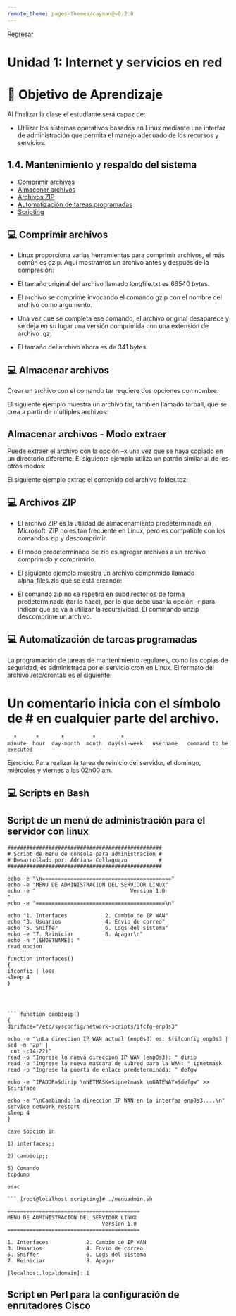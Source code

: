 ```yaml
---
remote_theme: pages-themes/cayman@v0.2.0
---
```

[Regresar](/Administracion-de-Sistemas-y-Servicios-en-Red/)

# Unidad 1: Internet y servicios en red

# 🎯 Objetivo de Aprendizaje
Al finalizar la clase el estudiante será capaz de:
- Utilizar los sistemas operativos basados en Linux mediante una interfaz de administración que permita el manejo adecuado de los recursos y servicios.

## 1.4. Mantenimiento y respaldo del sistema
- [Comprimir archivos](#comprimir)
- [Almacenar archivos](#almacenar)
- [Archivos ZIP](#zip)
- [Automatización de tareas programadas](#automatizacion)
- [Scripting](#scripting)


<a name="comprimir"> </a>
## 💻 Comprimir archivos

- Linux proporciona varias herramientas para comprimir archivos, el más común es gzip. Aquí mostramos un archivo antes y después de la compresión:

- El tamaño original del archivo llamado longfile.txt es 66540 bytes.

- El archivo se comprime invocando el comando gzip con el nombre del archivo como argumento.

- Una vez que se completa ese comando, el archivo original desaparece y se deja en su lugar una versión comprimida con una extensión de archivo .gz.

- El tamaño del archivo ahora es de 341 bytes.


<a name="almacenar"> </a>
## 💻 Almacenar archivos

Crear un archivo con el comando tar requiere dos opciones con nombre:

El siguiente ejemplo muestra un archivo tar, también llamado tarball, que se crea a partir de múltiples archivos:


## Almacenar archivos - Modo extraer

Puede extraer el archivo con la opción –x una vez que se haya copiado en un directorio diferente. El siguiente ejemplo utiliza un patrón similar al de los otros modos:

El siguiente ejemplo extrae el contenido del archivo folder.tbz:


<a name="zip"> </a>
## 💻 Archivos ZIP

- El archivo ZIP es la utilidad de almacenamiento predeterminada en Microsoft.
ZIP no es tan frecuente en Linux, pero es compatible con los comandos zip y descomprimir.

- El modo predeterminado de zip es agregar archivos a un archivo comprimido y comprimirlo.

- El siguiente ejemplo muestra un archivo comprimido llamado alpha_files.zip que se está creando:

- El comando zip no se repetirá en subdirectorios de forma predeterminada (tar lo hace), por lo que debe usar la opción –r para indicar que se va a utilizar la recursividad. El commando unzip descomprime un archivo.


<a name="automatizacion"> </a>
## 💻 Automatización de tareas programadas

La programación de tareas de mantenimiento regulares, como las copias de seguridad, es administrada por el servicio cron en Linux. El formato del archivo /etc/crontab es el siguiente:

# Un comentario inicia con el símbolo de # en cualquier parte del archivo.
```
  *      *       *         *        *          
minute  hour  day-month  month  day(s)-week   username   command to be executed
```

Ejercicio: Para realizar la tarea de reinicio del servidor, el domingo, miércoles y viernes a las 02h00 am.

<a name="scripting"> </a>
## 💻 Scripts en Bash

## Script de un menú de administración para el servidor con linux

``` #!/bin/bash
#################################################
# Script de menu de consola para administracion #
# Desarrollado por: Adriana Collaguazo          #
#################################################
 
echo -e "\n========================================="
echo -e "MENU DE ADMINISTRACION DEL SERVIDOR LINUX"
echo -e "                              Version 1.0                                       "
echo -e "=========================================\n"
 
echo "1. Interfaces            2. Cambio de IP WAN"
echo "3. Usuarios              4. Envio de correo"
echo "5. Sniffer               6. Logs del sistema"
echo -e "7. Reiniciar          8. Apagar\n"
echo -n "[$HOSTNAME]: "
read opcion
 
function interfaces()
{
ifconfig | less
sleep 4
}
  



``` function cambioip()
{
diriface="/etc/sysconfig/network-scripts/ifcfg-enp0s3"
 
echo -e "\nLa direccion IP WAN actual (enp0s3) es: $(ifconfig enp0s3 | sed -n '2p' |
 cut -c14-22)"
read -p "Ingrese la nueva direccion IP WAN (enp0s3): " dirip
read -p "Ingrese la nueva mascara de subred para la WAN: " ipnetmask
read -p "Ingrese la puerta de enlace predeterminada: " defgw
 
echo -e "IPADDR=$dirip \nNETMASK=$ipnetmask \nGATEWAY=$defgw" >> $diriface
 
echo -e "\nCambiando la direccion IP WAN en la interfaz enp0s3....\n"
service network restart
sleep 4
}
 
case $opcion in
 
1) interfaces;;
 
2) cambioip;;

5) Comando
tcpdump
 
esac

``` [root@localhost scripting]# ./menuadmin.sh

==========================================
MENU DE ADMINISTRACION DEL SERVIDOR LINUX
                              Version 1.0
==========================================

1. Interfaces            2. Cambio de IP WAN
3. Usuarios              4. Envio de correo
5. Sniffer               6. Logs del sistema
7. Reiniciar             8. Apagar

[localhost.localdomain]: 1
```

## Script en Perl para la configuración de enrutadores Cisco






